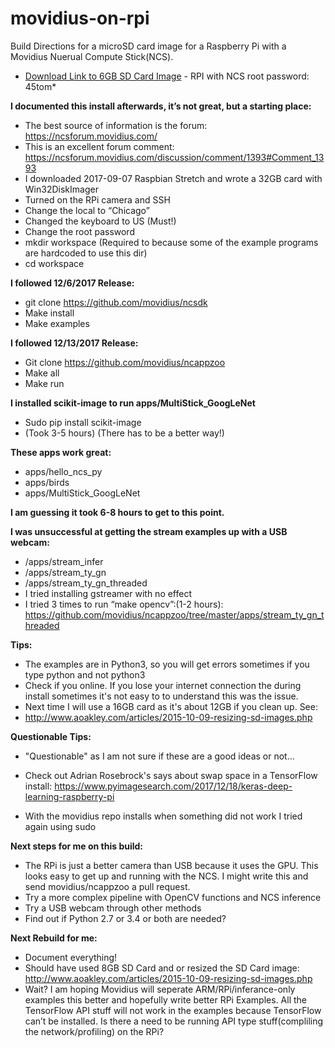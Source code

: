# movidius-on-rpi
Build Directions for a microSD card image for a Raspberry Pi with a Movidius Nuerual Compute Stick(NCS). 

* [Download Link to 6GB SD Card Image](http://www.gemhunt.com/ncs.img.gz)  - RPI with NCS root password: 45tom*

**I documented this install afterwards, it’s not great, but a starting place:**
* The best source of information is the forum: https://ncsforum.movidius.com/
* This is an excellent forum comment: https://ncsforum.movidius.com/discussion/comment/1393#Comment_1393
* I downloaded 2017-09-07 Raspbian Stretch and wrote a 32GB card with Win32DiskImager
* Turned on the RPi camera and SSH
* Change the local to “Chicago”
* Changed the keyboard to US  (Must!) 
* Change the root password
* mkdir workspace (Required to because some of the example programs are hardcoded to use this dir) 
* cd workspace

**I followed 12/6/2017 Release:**
* git clone https://github.com/movidius/ncsdk
* Make install
* Make examples

**I followed 12/13/2017 Release:**
* Git clone https://github.com/movidius/ncappzoo
* Make all
* Make run

**I installed scikit-image to run apps/MultiStick_GoogLeNet**
* Sudo pip install scikit-image 
* (Took 3-5 hours) (There has to be a better way!) 

**These apps work great:**
* apps/hello_ncs_py
* apps/birds
* apps/MultiStick_GoogLeNet

**I am guessing it took 6-8 hours to get to this point.**

**I was unsuccessful at getting the stream examples up with a USB webcam:**
* /apps/stream_infer
* /apps/stream_ty_gn
* /apps/stream_ty_gn_threaded
* I tried installing gstreamer with no effect 
* I tried 3 times to run “make opencv”:(1-2 hours): https://github.com/movidius/ncappzoo/tree/master/apps/stream_ty_gn_threaded

**Tips:**
* The examples are in Python3, so you will get errors sometimes if you type python and not python3
* Check if you online. If you lose your internet connection the during install sometimes it's not easy to to understand this was the issue. 
* Next time I will use a 16GB card as it's about 12GB if you clean up. See:
* http://www.aoakley.com/articles/2015-10-09-resizing-sd-images.php

**Questionable Tips:**
* "Questionable" as I am not sure if these are a good ideas or not...

* Check out Adrian Rosebrock's says about swap space in a TensorFlow install: https://www.pyimagesearch.com/2017/12/18/keras-deep-learning-raspberry-pi
* With the movidius repo installs when something did not work I tried again using sudo


**Next steps for me on this build:**
* The RPi is just a better camera than USB because it uses the GPU. This looks easy to get up and running with the NCS. I might write this and send movidius/ncappzoo a pull request. 
* Try a more complex pipeline with OpenCV functions and NCS inference
* Try a USB webcam through other methods
* Find out if Python 2.7 or 3.4 or both are needed? 


**Next Rebuild for me:**
* Document everything! 
* Should have used 8GB SD Card and or resized the SD Card image: http://www.aoakley.com/articles/2015-10-09-resizing-sd-images.php
* Wait? I am hoping Movidius will seperate ARM/RPi/inferance-only examples this better and hopefully write better RPi Examples. All the TensorFlow API stuff will not work in the examples because TensorFlow can’t be installed. Is there a need to be running API type stuff(compliling the network/profiling) on the RPi?
